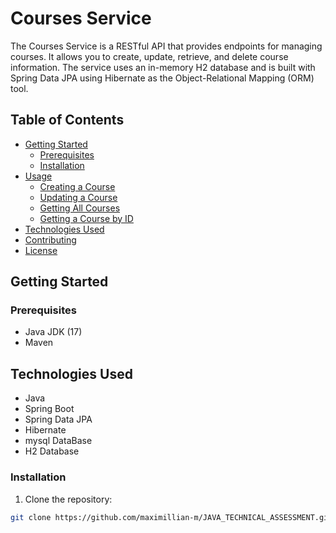 # Courses Service

The Courses Service is a RESTful API that provides endpoints for managing courses. It allows you to create, update, retrieve, and delete course information. The service uses an in-memory H2 database and is built with Spring Data JPA using Hibernate as the Object-Relational Mapping (ORM) tool.

## Table of Contents

- [Getting Started](#getting-started)
    - [Prerequisites](#prerequisites)
    - [Installation](#installation)
- [Usage](#usage)
    - [Creating a Course](#creating-a-course)
    - [Updating a Course](#updating-a-course)
    - [Getting All Courses](#getting-all-courses)
    - [Getting a Course by ID](#getting-a-course-by-id)
- [Technologies Used](#technologies-used)
- [Contributing](#contributing)
- [License](#license)

## Getting Started

### Prerequisites

- Java JDK (17)
- Maven
## Technologies Used

- Java
- Spring Boot
- Spring Data JPA
- Hibernate
- mysql DataBase
- H2 Database

### Installation

1. Clone the repository:

```bash
git clone https://github.com/maximillian-m/JAVA_TECHNICAL_ASSESSMENT.git

